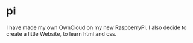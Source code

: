 # pi
I have made my own OwnCloud on my new RaspberryPi. I also decide to create a little Website, to learn html and css.
